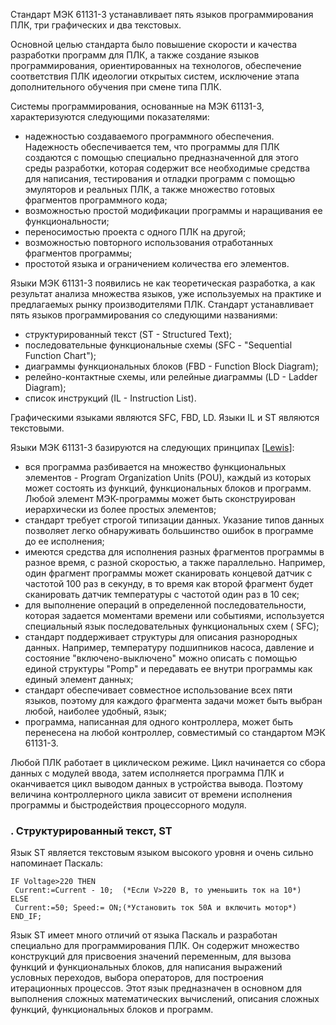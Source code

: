 
Стандарт МЭК 61131-3 устанавливает пять языков программирования ПЛК, три графических и два текстовых. 

Основной целью стандарта было повышение скорости и качества разработки программ для ПЛК, а также создание языков программирования, ориентированных на технологов, обеспечение соответствия ПЛК идеологии открытых систем, исключение этапа дополнительного обучения при смене типа ПЛК.

Системы программирования, основанные на МЭК 61131-3, характеризуются следующими показателями:

-   надежностью создаваемого программного обеспечения. Надежность обеспечивается тем, что программы для ПЛК создаются с помощью специально предназначенной для этого среды разработки, которая содержит все необходимые средства для написания, тестирования и отладки программ с помощью эмуляторов и реальных ПЛК, а также множество готовых фрагментов программного кода;
-   возможностью простой модификации программы и наращивания ее функциональности;
-   переносимостью проекта с одного ПЛК на другой;
-   возможностью повторного использования отработанных фрагментов программы;
-   простотой языка и ограничением количества его элементов.

Языки МЭК 61131-3 появились не как теоретическая разработка, а как результат анализа множества языков, уже используемых на практике и предлагаемых рынку производителями ПЛК. Стандарт устанавливает пять языков программирования со следующими названиями:

-   структурированный текст (ST - Structured Text);
-   последовательные функциональные схемы (SFC - "Sequential Function Chart");
-   диаграммы функциональных блоков (FBD - Function Block Diagram);
-   релейно-контактные схемы, или релейные диаграммы (LD - Ladder Diagram);
-   список инструкций (IL - Instruction List).

Графическими языками являются SFC, FBD, LD. Языки IL и ST являются текстовыми.



Языки МЭК 61131-3 базируются на следующих принципах [[Lewis](https://www.bookasutp.ru/References.aspx#55 "Lewis R.W. Programming industrial control systems using IEC 113-3 Revised edi...")]:

-   вся программа разбивается на множество функциональных элементов - Program Organization Units (POU), каждый из которых может состоять из функций, функциональных блоков и программ. Любой элемент МЭК-программы может быть сконструирован иерархически из более простых элементов;
-   стандарт требует строгой типизации данных. Указание типов данных позволяет легко обнаруживать большинство ошибок в программе до ее исполнения;
-   имеются средства для исполнения разных фрагментов программы в разное время, с разной скоростью, а также параллельно. Например, один фрагмент программы может сканировать концевой датчик с частотой 100 раз в секунду, в то время как второй фрагмент будет сканировать датчик температуры с частотой один раз в 10 сек;
-   для выполнение операций в определенной последовательности, которая задается моментами времени или событиями, используется специальный язык последовательных функциональных схем ( SFC);
-   стандарт поддерживает структуры для описания разнородных данных. Например, температуру подшипников насоса, давление и состояние "включено-выключено" можно описать с помощью единой структуры "Pomp" и передавать ее внутри программы как единый элемент данных;
-   стандарт обеспечивает совместное использование всех пяти языков, поэтому для каждого фрагмента задачи может быть выбран любой, наиболее удобный, язык;
-   программа, написанная для одного контроллера, может быть перенесена на любой контроллер, совместимый со стандартом МЭК 61131-3.

Любой ПЛК работает в циклическом режиме. Цикл начинается со сбора данных с модулей ввода, затем исполняется программа ПЛК и оканчивается цикл выводом данных в устройства вывода. Поэтому величина контроллерного цикла зависит от времени исполнения программы и быстродействия процессорного модуля.

### . Структурированный текст, ST

Язык ST является текстовым языком высокого уровня и очень сильно напоминает Паскаль:

```iecst
IF Voltage>220 THEN
 Current:=Current - 10;  (*Если V>220 В, то уменьшить ток на 10*)
ELSE
 Current:=50; Speed:= ON;(*Установить ток 50А и включить мотор*)
END_IF;
```
Язык ST имеет много отличий от языка Паскаль и разработан специально для программирования ПЛК. Он содержит множество конструкций для присвоения значений переменным, для вызова функций и функциональных блоков, для написания выражений условных переходов, выбора операторов, для построения итерационных процессов. Этот язык предназначен в основном для выполнения сложных математических вычислений, описания сложных функций, функциональных блоков и программ.